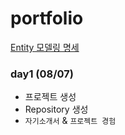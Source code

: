 # portfolio

[Entity 모델링 명세](https://docs.google.com/spreadsheets/d/1mtZ2lNoxCNYjYPt01zs8RV4hDvrhlaJiDm1Hr-aHLv0/edit#gid=0)

### day1 (08/07)
- 프로젝트 생성
- Repository 생성
- `자기소개서` & `프로젝트 경험`
